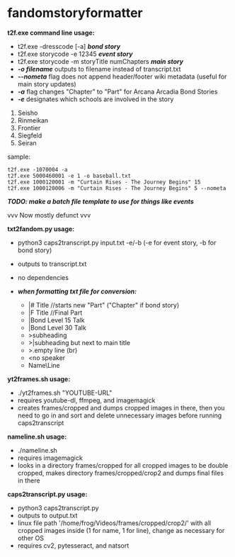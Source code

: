 # fandomstoryformatter

**t2f.exe command line usage:**
* t2f.exe -dresscode [-a] ***bond story***
* t2f.exe storycode -e 12345 ***event story***
* t2f.exe storycode -m storyTitle numChapters ***main story***
* ***-o filename*** outputs to filename instead of transcript.txt
* ***--nometa*** flag does not append header/footer wiki metadata (useful for main story updates)
* ***-a*** flag changes "Chapter" to "Part" for Arcana Arcadia Bond Stories
* ***-e*** designates which schools are involved in the story
1. Seisho
2. Rinmeikan
3. Frontier
4. Siegfeld
5. Seiran

sample:
```
t2f.exe -1070004 -a
t2f.exe 5000460001 -e 1 -o baseball.txt
t2f.exe 1000120001 -m "Curtain Rises - The Journey Begins" 15
t2f.exe 1000120006 -m "Curtain Rises - The Journey Begins" 5 --nometa
```

***TODO: make a batch file template to use for things like events***


vvv Now mostly defunct vvv

**txt2fandom.py usage:**

* python3 caps2transcript.py input.txt -e/-b (-e for event story, -b for bond story)
* outputs to transcript.txt
* no dependencies

* ***when formatting txt file for conversion:***
  * |# Title //starts new "Part" ("Chapter" if bond story)
  * |F Title //Final Part
  * |Bond Level 15 Talk
  * |Bond Level 30 Talk
  * \>subheading
  * \>|subheading but next to main title
  * \>.empty line (br)
  * <no speaker
  * Name\Line

**yt2frames.sh usage:**
* ./yt2frames.sh "YOUTUBE-URL"
* requires youtube-dl, ffmpeg, and imagemagick
* creates frames/cropped and dumps cropped images in there, then you need to go in and sort and delete unnecessary images before running caps2transcript

**nameline.sh usage:**
* ./nameline.sh
* requires imagemagick
* looks in a directory frames/cropped for all cropped images to be double cropped, makes directory frames/cropped/crop2 and dumps final files in there

**caps2transcript.py usage:**
* python3 caps2transcript.py
* outputs to output.txt
* linux file path '/home/frog/Videos/frames/cropped/crop2/' with all cropped images inside (1 for name, 1 for line), change as necessary for other OS
* requires cv2, pytesseract, and natsort
